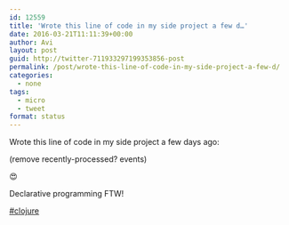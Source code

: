```yaml
---
id: 12559
title: 'Wrote this line of code in my side project a few d…'
date: 2016-03-21T11:11:39+00:00
author: Avi
layout: post
guid: http://twitter-711933297199353856-post
permalink: /post/wrote-this-line-of-code-in-my-side-project-a-few-d/
categories:
  - none
tags:
  - micro
  - tweet
format: status
---
```

Wrote this line of code in my side project a few days ago:

(remove recently-processed? events)

😍

Declarative programming FTW!

[#clojure](http://twitter.com/search?q=%23clojure)